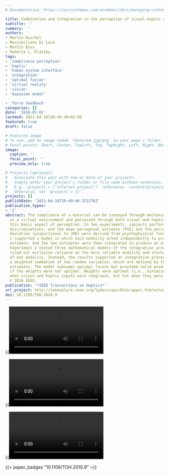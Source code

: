 ```yaml
---
# Documentation: https://sourcethemes.com/academic/docs/managing-content/

title: Combination and integration in the perception of visual-haptic compliance information
subtitle: ''
summary: ''
authors:
- Martin Kuschel
- Massimiliano Di Luca
- Martin Buss
- Roberta L. Klatzky
tags:
- 'compliance perception'
- 'haptic'
- 'human system interface'
- 'integration'
- 'optimal fusion'
- 'virtual reality'
- 'vision'
- 'bayesian model'

- 'force feedback'
categories: []
date: '2010-01-01'
lastmod: 2021-04-16T20:49:40+02:00
featured: true
draft: false

# Featured image
# To use, add an image named `featured.jpg/png` to your page's folder.
# Focal points: Smart, Center, TopLeft, Top, TopRight, Left, Right, BottomLeft, Bottom, BottomRight.
image:
  caption: ''
  focal_point: ''
  preview_only: true

# Projects (optional).
#   Associate this post with one or more of your projects.
#   Simply enter your project's folder or file name without extension.
#   E.g. `projects = ["internal-project"]` references `content/project/deep-learning/index.md`.
#   Otherwise, set `projects = []`.
projects: []
publishDate: '2021-04-16T18:49:40.322276Z'
publication_types:
- '2'
abstract: The compliance of a material can be conveyed through mechanical interactions
  in a virtual environment and perceived through both visual and haptic cues. We investigated
  this basic aspect of perception. In two experiments, subjects performed compliance
  discriminations, and the mean perceptual estimate (PSE) and the perceptual standard
  deviation (proportional to JND) were derived from psychophysical functions. Experiment
  1 supported a model in which each modality acted independently to produce a compliance
  estimate, and the two estimates were then integrated to produce an overall value.
  Experiment 2 tested three mathematical models of the integration process. The data
  ruled out exclusive reliance on the more reliable modality and stochastic selection
  of one modality. Instead, the results supported an integration process that constitutes
  a weighted summation of two random variables, which are defined by the single modality
  estimates. The model subsumes optimal fusion but provided valid predictions also
  if the weights were not optimal. Weights were optimal (i.e., minimized variance)
  when vision and haptic inputs were congruent, but not when they were incongruent.
  © 2010 IEEE.
publication: '*IEEE Transactions on Haptics*'
url_project: http://ieeexplore.ieee.org/lpdocs/epic03/wrapper.htm?arnumber=5438991
doi: 10.1109/TOH.2010.9
---
```


{{<video src="GeneralSetup.mp4">}}

{{<video src="SetupNonisometric.mp4">}}

{{<video src="AllConditions.mp4">}}

{{< paper_badges "10.1109/TOH.2010.9" >}}
